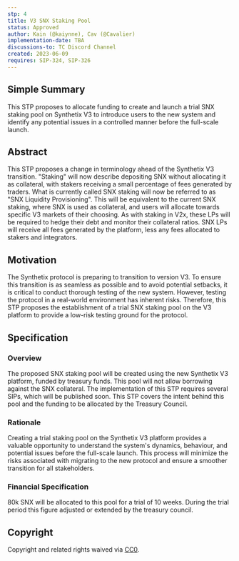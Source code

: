```yaml
---
stp: 4
title: V3 SNX Staking Pool
status: Approved
author: Kain (@kaiynne), Cav (@Cavalier)
implementation-date: TBA
discussions-to: TC Discord Channel
created: 2023-06-09
requires: SIP-324, SIP-326
---
```


## Simple Summary

This STP proposes to allocate funding to create and launch a trial SNX staking pool on Synthetix V3 to introduce users to the new system and identify any potential issues in a controlled manner before the full-scale launch.

## Abstract

This STP proposes a change in terminology ahead of the Synthetix V3 transition. "Staking" will now describe depositing SNX without allocating it as collateral, with stakers receiving a small percentage of fees generated by traders. What is currently called SNX staking will now be referred to as "SNX Liquidity Provisioning". This will be equivalent to the current SNX staking, where SNX is used as collateral, and users will allocate towards specific V3 markets of their choosing. As with staking in V2x, these LPs will be required to hedge their debt and monitor their collateral ratios. SNX LPs will receive all fees generated by the platform, less any fees allocated to stakers and integrators.

## Motivation

The Synthetix protocol is preparing to transition to version V3. To ensure this transition is as seamless as possible and to avoid potential setbacks, it is critical to conduct thorough testing of the new system. However, testing the protocol in a real-world environment has inherent risks. Therefore, this STP proposes the establishment of a trial SNX staking pool on the V3 platform to provide a low-risk testing ground for the protocol.

## Specification

### Overview

The proposed SNX staking pool will be created using the new Synthetix V3 platform, funded by treasury funds. This pool will not allow borrowing against the SNX collateral. The implementation of this STP requires several SIPs, which will be published soon. This STP covers the intent behind this pool and the funding to be allocated by the Treasury Council.

### Rationale

Creating a trial staking pool on the Synthetix V3 platform provides a valuable opportunity to understand the system's dynamics, behaviour, and potential issues before the full-scale launch. This process will minimize the risks associated with migrating to the new protocol and ensure a smoother transition for all stakeholders.

### Financial Specification

80k SNX will be allocated to this pool for a trial of 10 weeks. During the trial period this figure adjusted or extended by the treasury council.

## Copyright

Copyright and related rights waived via [CC0](https://creativecommons.org/publicdomain/zero/1.0/).
